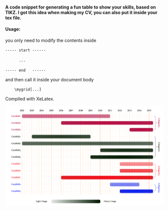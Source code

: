 #### A code snippet for generating a fun table to show your skills, based on TIKZ. I got this idea when making my CV, you can also put it inside your tex file. 

#### Usage: 

you only need to modify the contents inside 

```
----- start ------

      ...

----- end   ------
```

and then call it inside your document body

```
    \mygrid[...]
```

Compiled with XeLatex.

![SkillVisExample](skillsvis.png?raw=True)
